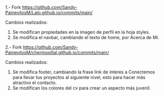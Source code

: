 1.- Fork
https://github.com/Sandy-PainevilosM/Lalo.github.io/commits/main/

Cambios realizados:
1. Se modifican propiedades en la imagen de perfil en la hoja styles.
2. Se modifica el navbar, cambiando el texto de home, por Acerca de Mí.
   
2.- Fork
https://github.com/Sandy-PainevilosM/chermosillal.github.io/commits/main/

Cambios realizados:
1. Se modifica footer, cambiando la frase link de interes a Conectemos para llevar tus proyectos al siguiente nivel, esto para hacer más atractivo el contacto.
2. Se modifican los colores del cv para crear un aspecto más juvenil.
